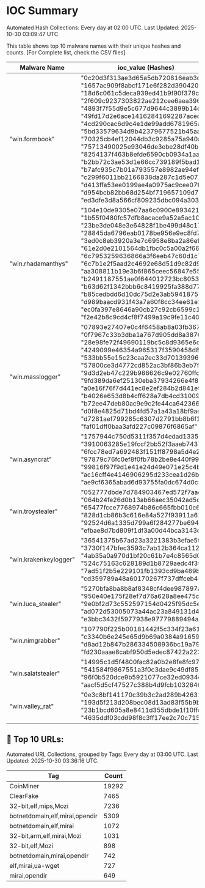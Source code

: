 # IOC Summary

Automated Hash Collections: Every day at 02:00 UTC. Last Updated: 2025-10-30 03:09:47 UTC

This table shows top 10 malware names with their unique hashes and counts. [For Complete list, check the CSV files]

| Malware Name | ioc_value (Hashes) | Count |
|--------------|--------------------|-------|
|  "win.formbook" |  "0c20d3f313ae3d65a5db720816eab3cd"<br> "1657ac909f8abcf171e6f282d3904205"<br> "18d6c061c5deca939ed41b9f90f379c8"<br> "2f609c9237303822ae212cee6aea3960"<br> "4893f7f55d9e5c677d9644c3899b14e5"<br> "49fd17d2e6ace14162841692287acedd"<br> "4cd290cac6d9c4e1de99add6781965ad"<br> "5bd33579634d9b42379677521b45aa06"<br> "70325cb4ef12044db3c9285a75a940ae"<br> "75713490025e93046de3ebe28df40b91"<br> "8254137f463b8efde6590cb0934a1aa6"<br> "b2bb72c3ae53d1e66cc739189f5bad1d"<br> "b7afc935c7b01a793557e8982ae94ef8"<br> "c299f6011bb2166838da287c1d5e071c"<br> "d413ffa53ee0199ae4a0975ac9cee07f"<br> "d954bcb82bb68d254bf719657109d794"<br> "ed3dfe3d8a566cf809235dbc094a3031" | 17 |
|  "win.rhadamanthys" |  "104e10de9305e07aa6c0900e8934213a"<br> "1b55f0480fc57dfb8acace9a52a5ac10"<br> "23be3de048e3e64828f1be499d48c17c"<br> "28845da6796eab0178be956e9ec8fd73"<br> "3ed0c8eb3920a3e7c6958e8ba2a86efd"<br> "61e2d0e2101564db1fbc0c5a00a2f661"<br> "6c7953259636866a3f6eeb47c60d1c7c"<br> "6c7b1e2f5aad2c4692e68d51d9c82d97"<br> "aa308811b19e3b6f865ceec56847e557"<br> "b2491187551ae0f644012723bc805356"<br> "b63d62f1342bbb6c8419925fa388d775"<br> "b85cedbdd6d10dc75d2e3ab59418757a"<br> "d989baacd931f43a7a60f8cc34ee61e1"<br> "ec0fa397e8646a90cb27c92cb6599c13"<br> "f2e42b8c9cd4cf8f7499a19c9fe11c40" | 15 |
|  "win.masslogger" |  "07893e27407e0c4f6458ab8a03fb3677"<br> "0f7967c33b3dba1a767d905dd8a3876c"<br> "28e98fe72f49690119bc5c8d9365e6c4"<br> "4249099e46354a965317f3590458d8ee"<br> "533bb55e15c23caa2ec33d7013939692"<br> "57800ce3d4772cd852ac3bf86b3eb7f5"<br> "9d3d2eb47c229b986626c9e02760ffd1"<br> "9fd389da6ef25130eba37934266e4f80"<br> "a0e16f76f7d441ec8e2ef284b2d841e9"<br> "b4026e653d8b4cff628a7db4cd31009c"<br> "b72ee47deb80ac9e9c2fe44ca6423665"<br> "d0f8e4825d71bd4fd57a1a43a18bf9ae"<br> "d7281aef799285c6307d2791bb8b6f1e"<br> "faf01dff0baa3afd227c09876f6865af" | 14 |
|  "win.asyncrat" |  "1757944c750d5311f357d4edad133588"<br> "3910063285e19fccf2bb52f3aaeb7437"<br> "6fcc78ed7a692483f151ff8798a5d4e2"<br> "97879c76fc0ef8f0fb78b2be8e440f99"<br> "99816f97f9d1e41e24d49e071e25c4b9"<br> "ac16cff4e4146906295d233cea1d26be"<br> "ae9cf6365abad6d93755fa0dc674d0c9" | 7 |
|  "win.troystealer" |  "052777dbde7d784903467ed572f7aad7"<br> "064b24fe26d0b13ab66aec35042ad5d7"<br> "65477fcce7768974b86c665fbb010c64"<br> "828d1cb86b3c616e84a527f93911a629"<br> "92524d6a1335d799a6f284277be694f1"<br> "efbae8d7bd809f1df3a00d44bca3143c" | 6 |
|  "win.krakenkeylogger" |  "36541375b67ad23a3221383b3efae590"<br> "3730f147bfec3593c7ab12b364ca1128"<br> "4ab35a0a970d1bf20c61b7e4c8565d03"<br> "524c75163c628189d1b8729aedc4f3f9"<br> "7ad51f2b5e229101fb1393cd9ba489b0"<br> "cd359789a48a60170267f737dffceb45" | 6 |
|  "win.luca_stealer" |  "5270bfa8ba8b8af8348cf4dee987897a"<br> "950e40e175f28ef7d76a628a8ee475dd"<br> "9e0bf2d73c552597154d0425f95dc5e3"<br> "ad072d53005073a44ac23a849131d4bb"<br> "e3bbc3432f5977938e97779889494a11" | 5 |
|  "win.nimgrabber" |  "107790f225b00181442f5c334f23a610"<br> "c3340b6e245e65d9b69a0384a91659d9"<br> "d8ad12b847b286334508936bc19a7940"<br> "fd230aaae8cabf950d5edec87422a223" | 4 |
|  "win.salatstealer" |  "14995c1d5f4800fac82a0b2e8fe8fc97"<br> "541584f9867551a3f0c3dae9c49df858"<br> "96f0b520dce9b5921077ce32ed0934d3"<br> "aacf5d5cf47527c388b4d9fcb1032646" | 4 |
|  "win.valley_rat" |  "0e3c8bf141170c39b3c2ad289b426310"<br> "193d5f213d208bec08d13ad83f55b9be"<br> "23b1bcd605a8e8411d355dbde1f10ffc"<br> "4635ddf03cdd98f8c3ff17ee2c70c715" | 4 |

<!-- url_summary_start -->
## 🔗 Top 10 URLs:

Automated URL Collections, grouped by Tags: Every day at 03:00 UTC. Last Updated: 2025-10-30 03:36:16 UTC.

| Tag | Count |
|-----|-------|
| CoinMiner | 19292 |
| ClearFake | 7465 |
| 32-bit,elf,mips,Mozi | 7236 |
| botnetdomain,elf,mirai,opendir | 5309 |
| botnetdomain,elf,mirai | 1072 |
| 32-bit,arm,elf,mirai,Mozi | 1031 |
| 32-bit,elf,Mozi | 898 |
| botnetdomain,mirai,opendir | 742 |
| elf,mirai,ua-wget | 727 |
| mirai,opendir | 649 |
<!-- url_summary_end -->
